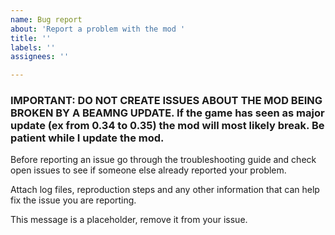 ```yaml
---
name: Bug report
about: 'Report a problem with the mod '
title: ''
labels: ''
assignees: ''

---
```


### IMPORTANT: DO NOT CREATE ISSUES ABOUT THE MOD BEING BROKEN BY A BEAMNG UPDATE. If the game has seen as major update (ex from 0.34 to 0.35) the mod will most likely break. Be patient while I update the mod.

Before reporting an issue go through the troubleshooting guide and check open issues to see if someone else already reported your problem.

Attach log files, reproduction steps and any other information that can help fix the issue you are reporting.

This message is a placeholder, remove it from your issue.
